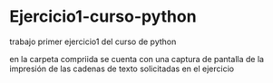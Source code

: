 # Ejercicio1-curso-python
trabajo primer ejercicio1 del curso de python

en la carpeta compriida se cuenta con una captura de pantalla de la impresión de las cadenas de texto solicitadas en el ejercicio
